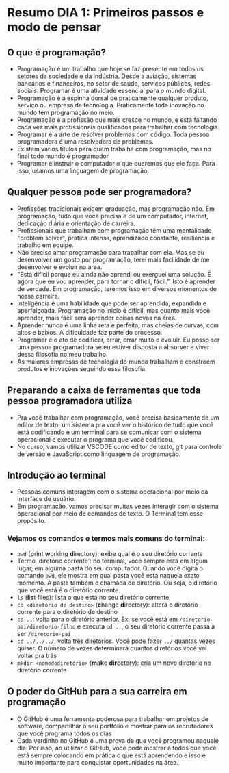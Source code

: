 # Resumo DIA 1: Primeiros passos e modo de pensar

## O que é programação?
- Programação é um trabalho que hoje se faz presente em todos os setores da sociedade e da indústria. Desde a aviação, sistemas bancários e financeiros, no setor de saúde, serviços públicos, redes sociais. Programar é uma atividade essencial para o mundo digital.
- Programação é a espinha dorsal de praticamente qualquer produto, serviço ou empresa de tecnologia. Praticamente toda inovação no mundo tem programação no meio.
- Programação é a profissão que mais cresce no mundo, e está faltando cada vez mais profissionais qualificados para trabalhar com tecnologia.
- Programar é a arte de resolver problemas com código. Toda pessoa programadora é uma resolvedora de problemas.
- Existem vários títulos para quem trabalha com programação, mas no final todo mundo é programador.
- Programar é instruir o computador o que queremos que ele faça. Para isso, usamos uma linguagem de programação.

## Qualquer pessoa pode ser programadora?
- Profissões tradicionais exigem graduação, mas programação não. Em programação, tudo que você precisa é de um computador, internet, dedicação diária e orientação de carreira.
- Profissionais que trabalham com programação têm uma mentalidade "problem solver", prática intensa, aprendizado constante, resiliência e trabalho em equipe.
- Não preciso amar programação para trabalhar com ela. Mas se eu desenvolver um gosto por programação, terei mais facilidade de me desenvolver e evoluir na área.
- "Está difícil porque eu ainda não aprendi ou exerguei uma solução. É agora que eu vou aprender, para tornar o difícil, fácil.". Isto é aprender de verdade. Em programação, teremos isso em diversos momentos de nossa carreira.
- Inteligência é uma habilidade que pode ser aprendida, expandida e aperfeiçoada. Programação no início é difícil, mas quanto mais você aprender, mais fácil será aprender coisas novas na área.
- Aprender nunca é uma linha reta e perfeita, mas cheias de curvas, com altos e baixos. A dificuldade faz parte do processo.
- Programar é o ato de codificar, errar, errar muito e evoluir. Eu posso ser uma pessoa programadora se eu estiver disposta a absorver e viver dessa filosofia no meu trabalho.
- As maiores empresas de tecnologia do mundo trabalham e constroem produtos e inovações seguindo essa filosofia.
## Preparando a caixa de ferramentas que toda pessoa programadora utiliza
- Pra você trabalhar com programação, você precisa basicamente de um editor de texto, um sistema pra você ver o histórico de tudo que você está codificando e um terminal para se comunicar com o sistema operacional e executar o programa que você codificou.
- No curso, vamos utilizar VSCODE como editor de texto, git para controle de versão e JavaScript como linguagem de programação.

## Introdução ao terminal
- Pessoas comuns interagem com o sistema operacional por meio da interface de usuário.
- Em programação, vamos precisar muitas vezes interagir com o sistema operacional por meio de comandos de texto. O Terminal tem esse propósito.

### Vejamos os comandos e termos mais comuns do terminal:
- `pwd` (**p**rint **w**orking **d**irectory): exibe qual é o seu diretório corrente
- Termo 'diretório corrente': no terminal, você sempre está em algum lugar, em alguma pasta do seu computador.  Quando você digita o comando `pwd`, ele mostra em qual pasta você está naquela exato momento. A pasta também é chamada de diretório. Ou seja, o diretório que você está é o diretório corrente.
- `ls` (**l**i**s**t files): lista o que está no seu diretório corrente
- `cd <diretório de destino>` (**c**hange **d**irectory): altera o diretório corrente para o diretório de destino
- `cd ..`: volta para o diretório anterior. Ex: se você está em `/diretorio-pai/diretorio-filho` e executa `cd ..`, o seu diretório corrente passa a ser `/diretorio-pai`
- `cd ../../../`: volta três diretórios. Você pode fazer `../` quantas vezes quiser. O número de vezes determinará quantos diretórios você vai voltar pra trás
- `mkdir <nomedodiretório>` (**m**a**k**e **dir**ectory): cria um novo diretório no diretório corrente

## O poder do GitHub para a sua carreira em programação
- O GitHub é uma ferramenta poderosa para trabalhar em projetos de software, compartilhar o seu portfólio e mostrar para os recrutadores que você programa todos os dias
- Cada verdinho no GitHub é uma prova de que você programou naquele dia. Por isso, ao utilizar o GitHub, você pode mostrar a todos que você está sempre colocando em prática o que está aprendendo e isso é muito importante para conquistar oportunidades na área.